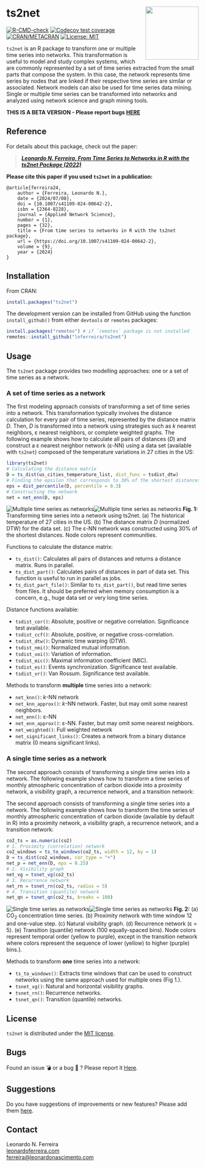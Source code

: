 # ts2net <img src="man/figures/logo.png" align="right" height="139" />

[![R-CMD-check](https://github.com/lnferreira/ts2net/workflows/R-CMD-check/badge.svg)](https://github.com/lnferreira/ts2net/actions)
[![Codecov test coverage](https://codecov.io/gh/lnferreira/ts2net/branch/main/graph/badge.svg?token=KFSXU3IE7C)](https://app.codecov.io/gh/lnferreira/ts2net/)
[![CRAN/METACRAN](https://img.shields.io/cran/v/ts2net?color=blue)](https://cran.r-project.org/package=ts2net)
[![License: MIT](https://img.shields.io/badge/License-MIT-brightgreen.svg)](https://github.com/lnferreira/ts2net/blob/main/LICENSE.md)

```ts2net``` is an R package to transform one or multiple time series into networks. This transformation is useful to model and study complex systems, which are commonly represented by a set of time series extracted from the small parts that compose the system. In this case, the network represents time series by nodes that are linked if their respective time series are similar or associated. Network models can also be used for time series data mining. Single or multiple time series can be transformed into networks and analyzed using network science and graph mining tools.

**THIS IS A BETA VERSION - Please report bugs [HERE](https://github.com/lnferreira/ts2net/issues)**

## Reference

For details about this package, check out the paper:

> ***[Leonardo N. Ferreira, From Time Series to Networks in R with the ts2net Package (2022)](https://doi.org/10.1007/s41109-024-00642-2)***

**Please cite this paper if you used ```ts2net``` in a publication:**

``` 
@article{ferreira24,
	author = {Ferreira, Leonardo N.},
	date = {2024/07/08},
	doi = {10.1007/s41109-024-00642-2},
	isbn = {2364-8228},
	journal = {Applied Network Science},
	number = {1},
	pages = {32},
	title = {From time series to networks in R with the ts2net package},
	url = {https://doi.org/10.1007/s41109-024-00642-2},
	volume = {9},
	year = {2024}
}
```

## Installation

From CRAN:

``` r
install.packages("ts2net")
```

The development version can be installed from GitHub using the function `install_github()` from either `devtools` or `remotes` packages:

``` r
install.packages("remotes") # if `remotes` package is not installed
remotes::install_github("lnferreira/ts2net")
```

## Usage

The `ts2net` package provides two modelling approaches: one or a set of time series as a network.

### A set of time series as a network

The first modeling approach consists of transforming a set of time series into a network. This transformation typically involves the distance calculation for every pair of time series, represented by the distance matrix _D_. Then, _D_ is transformed into a network using strategies such as _k_ nearest neighbors, &epsilon; nearest neighbors, or complete weighted graphs. The following example shows how to calculate all pairs of distances (_D_) and construct a &epsilon; nearest neighbor network (&epsilon;-NN) using a data set (available with `ts2net`) composed of the temperature variations in 27 cities in the US:

``` r
library(ts2net)
# Calculating the distance matrix
D = ts_dist(us_cities_temperature_list, dist_func = tsdist_dtw)
# Finding the epsilon that corresponds to 30% of the shortest distances
eps = dist_percentile(D, percentile = 0.3)
# Constructing the network
net = net_enn(D, eps)
```

![Multiple time series as networks](inst/figs/fig07_black.png#gh-dark-mode-only)![Multiple time series as networks](inst/figs/fig07.png#gh-light-mode-only)
**Fig. 1:** Transforming time series into a network using ts2net. (a) The historical temperature of 27 cities in the US. (b) The distance matrix _D_ (normalized DTW) for the data set. (c) The &epsilon;-NN network was constructed using 30% of the shortest distances. Node colors represent communities.

Functions to calculate the distance matrix:

- `ts_dist()`: Calculates all pairs of distances and returns a distance matrix. Runs in parallel.
- `ts_dist_part()`: Calculates pairs of distances in part of data set. This function is useful to run in parallel as jobs.
- `ts_dist_part_file()`: Similar to `ts_dist_part()`, but read time series from files. It should be preferred when memory consumption is a concern, e.g., huge data set or very long time series.

Distance functions available:

- `tsdist_cor()`: Absolute, positive or negative correlation. Significance test available.
- `tsdist_ccf()`: Absolute, positive, or negative cross-correlation.
- `tsdist_dtw()`: Dynamic time warping (DTW).
- `tsdist_nmi()`: Normalized mutual information.
- `tsdist_voi()`: Variation of information.
- `tsdist_mic()`: Maximal information coefficient (MIC).
- `tsdist_es()`: Events synchronization. Significance test available.
- `tsdist_vr()`: Van Rossum. Significance test available.

Methods to transform **multiple** time series into a network:

- `net_knn()`: _k_-NN network
- `net_knn_approx()`: _k_-NN network. Faster, but may omit some nearest neighbors.
- `net_enn()`: &epsilon;-NN
- `net_enn_approx()`: &epsilon;-NN. Faster, but may omit some nearest neighbors.
- `net_weighted()`: Full weighted network
- `net_significant_links()`: Creates a network from a binary distance matrix (0 means significant links).

### A single time series as a network

The second approach consists of transforming a single time series into a network. The following example shows how to transform a time series of monthly atmospheric concentration of carbon dioxide into a proximity network, a visibility graph, a recurrence network, and a transition network:


The second approach consists of transforming a single time series into a network. The following example shows how to transform the time series of monthly atmospheric concentration of carbon dioxide (available by default in R) into a proximity network, a visibility graph, a recurrence network, and a transition network:

``` r
co2_ts = as.numeric(co2)
# 1. Proximity (correlation) network
co2_windows = ts_to_windows(co2_ts, width = 12, by = 1)
D = ts_dist(co2_windows, cor_type = "+")
net_p = net_enn(D, eps = 0.25)
# 2. Visibility graph
net_vg = tsnet_vg(co2_ts)
# 3. Recurrence network
net_rn = tsnet_rn(co2_ts, radius = 5)
# 4. Transition (quantile) network
net_qn = tsnet_qn(co2_ts, breaks = 100)
```

![Single time series as networks](inst/figs/fig08_black.png#gh-dark-mode-only)![Single time series as networks](inst/figs/fig08.png#gh-light-mode-only)
**Fig. 2:** (a) CO<sub>2</sub> concentration time series. (b) Proximity network with time window 12 and one-value step. (c) Natural visibility graph. (d) Recurrence network (&epsilon; = 5). (e) Transition (quantile) network (100 equally-spaced bins). Node colors represent temporal order (yellow to purple), except in the transition network where colors represent the sequence of lower (yellow) to higher (purple) bins.).

Methods to transform **one** time series into a network:

- `ts_to_windows()`: Extracts time windows that can be used to construct networks using the same approach used for multiple ones (Fig 1.).
- `tsnet_vg()`: Natural and horizontal visibility graphs.
- `tsnet_rn()`: Recurrence networks.
- `tsnet_qn()`: Transition (quantile) networks.

## License

```ts2net``` is distributed under the [MIT license](https://github.com/lnferreira/ts2net/blob/main/LICENSE.md).

## Bugs

Found an issue :bomb: or a bug :bug: ? Please report it [Here](https://github.com/lnferreira/ts2net/issues). 

## Suggestions

Do you have suggestions of improvements or new features? Please add them [here](https://github.com/lnferreira/ts2net/issues). 

## Contact

Leonardo N. Ferreira  
[leonardoferreira.com](https://www.leonardoferreira.com/)  
ferreira@leonardonascimento.com
